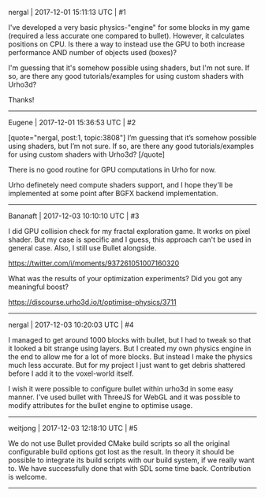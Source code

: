 nergal | 2017-12-01 15:11:13 UTC | #1

I've developed a very basic physics-"engine" for some blocks in my game (required a less accurate one compared to bullet). However, it calculates positions on CPU. Is there a way to instead use the GPU to both increase performance AND number of objects used (boxes)?

I'm guessing that it's somehow possible using shaders, but I'm not sure. If so, are there any good tutorials/examples for using custom shaders with Urho3d?

Thanks!

-------------------------

Eugene | 2017-12-01 15:36:53 UTC | #2

[quote="nergal, post:1, topic:3808"]
I’m guessing that it’s somehow possible using shaders, but I’m not sure. If so, are there any good tutorials/examples for using custom shaders with Urho3d?
[/quote]

There is no good routine for GPU computations in Urho for now.

Urho definetely need compute shaders support, and I hope they'll be implemented at some point after BGFX backend implementation.

-------------------------

Bananaft | 2017-12-03 10:10:10 UTC | #3

I did GPU collision check for my fractal exploration game. It works on pixel shader. But my case is specific and I guess, this approach can't be used in general case. Also, I still use Bullet alongside.

https://twitter.com/i/moments/937261051007160320

What was the results of your optimization experiments? Did you got any meaningful boost?

https://discourse.urho3d.io/t/optimise-physics/3711

-------------------------

nergal | 2017-12-03 10:20:03 UTC | #4

I managed to get around 1000 blocks with bullet, but I had to tweak so that it looked a bit strange using layers. But I created my own physics engine in the end to allow me for a lot of more blocks. But instead I make the physics much less accurate. But for my project I just want to get debris shattered before I add it to the voxel-world itself.

I wish it were possible to configure bullet within urho3d in some easy manner. I've used bullet with ThreeJS for WebGL and it was possible to modify attributes for the bullet engine to optimise usage.

-------------------------

weitjong | 2017-12-03 12:18:10 UTC | #5

We do not use Bullet provided CMake build scripts so all the original configurable build options got lost as the result. In theory it should be possible to integrate its build scripts with our build system, if we really want to. We have successfully done that with SDL some time back. Contribution is welcome.

-------------------------


